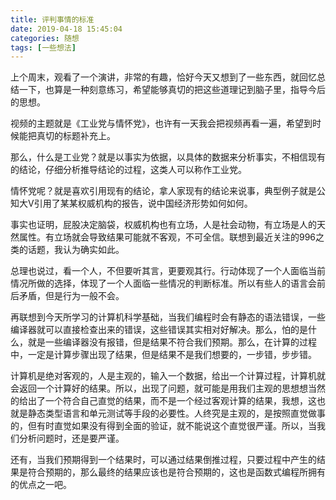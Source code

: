```yaml
---
title: 评判事情的标准
date: 2019-04-18 15:45:04
categories: 随想
tags: [一些想法]
---
```

上个周末，观看了一个演讲，非常的有趣，恰好今天又想到了一些东西，就回忆总结一下，也算是一种刻意练习，希望能够真切的把这些道理记到脑子里，指导今后的思想。
<!--more-->
视频的主题就是《工业党与情怀党》，也许有一天我会把视频再看一遍，希望到时候能把真切的标题补充上。

那么，什么是工业党？就是以事实为依据，以具体的数据来分析事实，不相信现有的结论，仔细分析推导结论的过程，这类人可以称作工业党。

情怀党呢？就是喜欢引用现有的结论，拿人家现有的结论来说事，典型例子就是公知大V引用了某某权威机构的报告，说中国经济形势如何如何。

事实也证明，屁股决定脑袋，权威机构也有立场，人是社会动物，有立场是人的天然属性。有立场就会导致结果可能就不客观，不可全信。联想到最近关注的996之类的话题，我认为确实如此。

总理也说过，看一个人，不但要听其言，更要观其行。行动体现了一个人面临当前情况所做的选择，体现了一个人面临一些情况的判断标准。所以有些人的语言会前后矛盾，但是行为一般不会。

再联想到今天所学习的计算机科学基础，当我们编程时会有静态的语法错误，一些编译器就可以直接检查出来的错误，这些错误其实相对好解决。那么，怕的是什么，就是一些编译器没有报错，但是结果不符合我们预期。那么，在计算的过程中，一定是计算步骤出现了结果，但是结果不是我们想要的，一步错，步步错。

计算机是绝对客观的，人是主观的，输入一个数据，给出一个计算过程，计算机就会返回一个计算好的结果。所以，出现了问题，就可能是用我们主观的思想想当然的给出了一个符合自己直觉的结果，而不是一个经过客观计算的结果，我想，这也就是静态类型语言和单元测试等手段的必要性。人终究是主观的，是按照直觉做事的，但有时直觉如果没有得到全面的验证，就不能说这个直觉很严谨。所以，当我们分析问题时，还是要严谨。

还有，当我们预期得到一个结果时，可以通过结果倒推过程，只要过程中产生的结果是符合预期的，那么最终的结果应该也是符合预期的，这也是函数式编程所拥有的优点之一吧。
